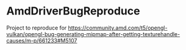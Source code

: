 # AmdDriverBugReproduce

Project to reproduce for https://community.amd.com/t5/opengl-vulkan/opengl-bug-generating-mipmap-after-getting-texturehandle-causes/m-p/661233#M5107